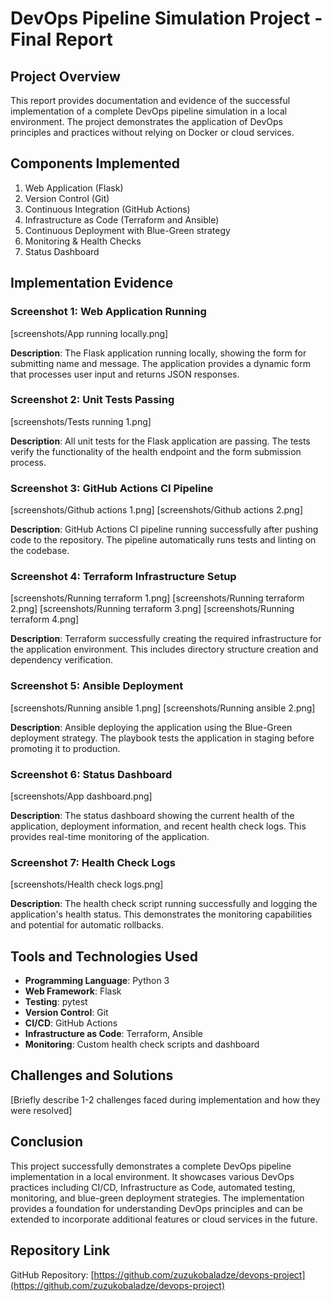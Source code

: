 # DevOps Pipeline Simulation Project - Final Report

## Project Overview

This report provides documentation and evidence of the successful implementation of a complete DevOps pipeline simulation in a local environment. The project demonstrates the application of DevOps principles and practices without relying on Docker or cloud services.

## Components Implemented

1. Web Application (Flask)
2. Version Control (Git)
3. Continuous Integration (GitHub Actions)
4. Infrastructure as Code (Terraform and Ansible)
5. Continuous Deployment with Blue-Green strategy
6. Monitoring & Health Checks
7. Status Dashboard

## Implementation Evidence

### Screenshot 1: Web Application Running
[screenshots/App running locally.png]

**Description**: The Flask application running locally, showing the form for submitting name and message. The application provides a dynamic form that processes user input and returns JSON responses.

### Screenshot 2: Unit Tests Passing
[screenshots/Tests running 1.png]

**Description**: All unit tests for the Flask application are passing. The tests verify the functionality of the health endpoint and the form submission process.

### Screenshot 3: GitHub Actions CI Pipeline
[screenshots/Github actions 1.png]
[screenshots/Github actions 2.png]

**Description**: GitHub Actions CI pipeline running successfully after pushing code to the repository. The pipeline automatically runs tests and linting on the codebase.

### Screenshot 4: Terraform Infrastructure Setup
[screenshots/Running terraform 1.png]
[screenshots/Running terraform 2.png]
[screenshots/Running terraform 3.png]
[screenshots/Running terraform 4.png]

**Description**: Terraform successfully creating the required infrastructure for the application environment. This includes directory structure creation and dependency verification.

### Screenshot 5: Ansible Deployment
[screenshots/Running ansible 1.png]
[screenshots/Running ansible 2.png]

**Description**: Ansible deploying the application using the Blue-Green deployment strategy. The playbook tests the application in staging before promoting it to production.

### Screenshot 6: Status Dashboard
[screenshots/App dashboard.png]

**Description**: The status dashboard showing the current health of the application, deployment information, and recent health check logs. This provides real-time monitoring of the application.

### Screenshot 7: Health Check Logs
[screenshots/Health check logs.png]

**Description**: The health check script running successfully and logging the application's health status. This demonstrates the monitoring capabilities and potential for automatic rollbacks.

## Tools and Technologies Used

- **Programming Language**: Python 3
- **Web Framework**: Flask
- **Testing**: pytest
- **Version Control**: Git
- **CI/CD**: GitHub Actions
- **Infrastructure as Code**: Terraform, Ansible
- **Monitoring**: Custom health check scripts and dashboard

## Challenges and Solutions

[Briefly describe 1-2 challenges faced during implementation and how they were resolved]

## Conclusion

This project successfully demonstrates a complete DevOps pipeline implementation in a local environment. It showcases various DevOps practices including CI/CD, Infrastructure as Code, automated testing, monitoring, and blue-green deployment strategies. The implementation provides a foundation for understanding DevOps principles and can be extended to incorporate additional features or cloud services in the future.

## Repository Link

GitHub Repository: [https://github.com/zuzukobaladze/devops-project](https://github.com/zuzukobaladze/devops-project)